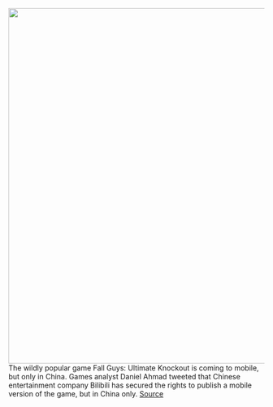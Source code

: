 <img src='https://cdn.vox-cdn.com/thumbor/_G8EGjJobkPrrY-aa7_i_3inLLk=/0x0:1920x1080/1200x800/filters:focal(807x387:1113x693)/cdn.vox-cdn.com/uploads/chorus_image/image/67280347/ss_a0758d69b45b016a386761e1415f2227542c27be.0.jpg' width='700px' /><br/>
The wildly popular game Fall Guys: Ultimate Knockout is coming to mobile, but only in China. Games analyst Daniel Ahmad tweeted that Chinese entertainment company Bilibili has secured the rights to publish a mobile version of the game, but in China only.
<a href='https://www.theverge.com/2020/8/22/21397170/fall-guys-mobile-china-game-developer'> Source <a/>